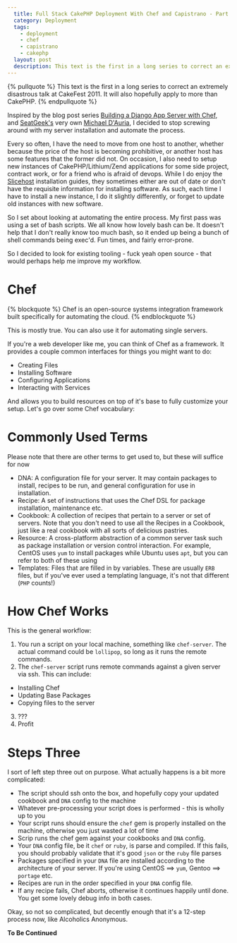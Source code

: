 ```yaml
---
  title: Full Stack CakePHP Deployment With Chef and Capistrano - Part 1
  category: Deployment
  tags:
    - deployment
    - chef
    - capistrano
    - cakephp
  layout: post
  description: This text is the first in a long series to correct an extremely disastrous talk at CakeFest 2011. It will also hopefully apply to more than CakePHP.
---
```


{% pullquote %}
This text is the first in a long series to correct an extremely disastrous talk at CakeFest 2011. It will also hopefully apply to more than CakePHP.
{% endpullquote %}

Inspired by the blog post series [Building a Django App Server with Chef](http://ericholscher.com/blog/2010/nov/8/building-django-app-server-chef/), and [SeatGeek's](http://seatgeek.com) very own [Michael D'Auria](http://mindsifter.com/), I decided to stop screwing around with my server installation and automate the process.

Every so often, I have the need to move from one host to another, whether because the price of the host is becoming prohibitive, or another host has some features that the former did not. On occasion, I also need to setup new instances of CakePHP/Lithium/Zend applications for some side project, contract work, or for a friend who is afraid of devops. While I do enjoy the [Slicehost](http://articles.slicehost.com) installation guides, they sometimes either are out of date or don't have the requisite information for installing software. As such, each time I have to install a new instance, I do it slightly differently, or forget to update old instances with new software.

So I set about looking at automating the entire process. My first pass was using a set of bash scripts. We all know how lovely bash can be. It doesn't help that I don't really know too much bash, so it ended up being a bunch of shell commands being exec'd. Fun times, and fairly error-prone.

So I decided to look for existing tooling - fuck yeah open source - that would perhaps help me improve my workflow.

# Chef

{% blockquote %}
Chef is an open-source systems integration framework built specifically for automating the cloud.
{% endblockquote %}

This is mostly true. You can also use it for automating single servers.

If you're a web developer like me, you can think of Chef as a framework. It provides a couple common interfaces for things you might want to do:

- Creating Files
- Installing Software
- Configuring Applications
- Interacting with Services

And allows you to build resources on top of it's base to fully customize your setup. Let's go over some Chef vocabulary:

# Commonly Used Terms

Please note that there are other terms to get used to, but these will suffice for now

- DNA: A configuration file for your server. It may contain packages to install, recipes to be run, and general configuration for use in installation.
- Recipe: A set of instructions that uses the Chef DSL for package installation, maintenance etc.
- Cookbook: A collection of recipes that pertain to a server or set of servers. Note that you don't need to use all the Recipes in a Cookbook, just like a real cookbook with all sorts of delicious pastries.
- Resource: A cross-platform abstraction of a common server task such as package installation or version control interaction. For example, CentOS uses `yum` to install packages while Ubuntu uses `apt`, but you can refer to both of these using
- Templates: Files that are filled in by variables. These are usually `ERB` files, but if you've ever used a templating language, it's not that different (`PHP` counts!)

# How Chef Works

This is the general workflow:

1. You run a script on your local machine, something like `chef-server`. The actual command could be `lollipop`, so long as it runs the remote commands.
2. The `chef-server` script runs remote commands against a given server via ssh. This can include:
  - Installing Chef
  - Updating Base Packages
  - Copying files to the server
3. ???
4. Profit

# Steps Three

I sort of left step three out on purpose. What actually happens is a bit more complicated:

* The script should ssh onto the box, and hopefully copy your updated cookbook and `DNA` config to the machine
* Whatever pre-processing your script does is performed - this is wholly up to you
* Your script runs should ensure the `chef` gem is properly installed on the machine, otherwise you just wasted a lot of time
* Scrip runs the chef gem against your cookbooks and `DNA` config.
* Your `DNA` config file, be it `chef` or `ruby`, is parse and compiled. If this fails, you should probably validate that it's good `json` or the `ruby` file parses
* Packages specified in your `DNA` file are installed according to the architecture of your server. If you're using CentOS ==> `yum`, Gentoo ==> `portage` etc.
* Recipes are run in the order specified in your `DNA` config file.
* If any recipe fails, Chef aborts, otherwise it continues happily until done. You get some lovely debug info in both cases.

Okay, so not so complicated, but decently enough that it's a 12-step process now, like Alcoholics Anonymous.

**To Be Continued**